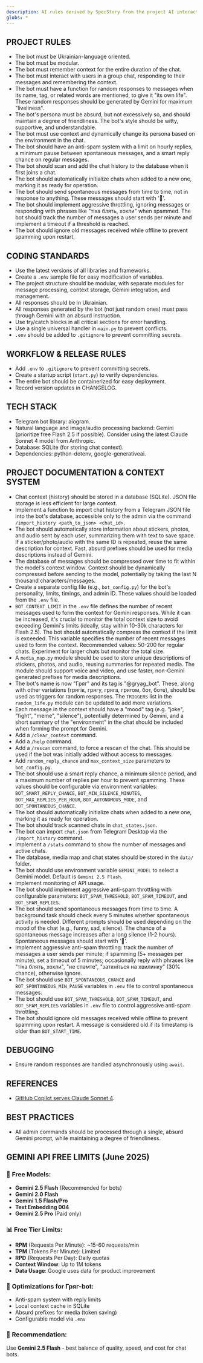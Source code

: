 ```yaml
---
description: AI rules derived by SpecStory from the project AI interaction history
globs: *
---
```


## <headers/>

## PROJECT RULES

*   The bot must be Ukrainian-language oriented.
*   The bot must be modular.
*   The bot must remember context for the entire duration of the chat.
*   The bot must interact with users in a group chat, responding to their messages and remembering the context.
*   The bot must have a function for random responses to messages when its name, tag, or related words are mentioned, to give it "its own life". These random responses should be generated by Gemini for maximum "liveliness".
*   The bot's persona must be absurd, but not excessively so, and should maintain a degree of friendliness. The bot's style should be witty, supportive, and understandable.
*   The bot must use context and dynamically change its persona based on the environment in the chat.
*   The bot should have an anti-spam system with a limit on hourly replies, a minimum pause between spontaneous messages, and a smart reply chance on regular messages.
*   The bot should scan and add the chat history to the database when it first joins a chat.
*   The bot should automatically initialize chats when added to a new one, marking it as ready for operation.
*   The bot should send spontaneous messages from time to time, not in response to anything. These messages should start with '💭'.
*   The bot should implement aggressive throttling, ignoring messages or responding with phrases like "тіха блять, хохли" when spammed. The bot should track the number of messages a user sends per minute and implement a timeout if a threshold is reached.
*   The bot should ignore old messages received while offline to prevent spamming upon restart.

## CODING STANDARDS

*   Use the latest versions of all libraries and frameworks.
*   Create a `.env` sample file for easy modification of variables.
*   The project structure should be modular, with separate modules for message processing, context storage, Gemini integration, and management.
*   All responses should be in Ukrainian.
*   All responses generated by the bot (not just random ones) must pass through Gemini with an absurd instruction.
*   Use try/catch blocks in all critical sections for error handling.
*   Use a single universal handler in `main.py` to prevent conflicts.
*   `.env` should be added to `.gitignore` to prevent committing secrets.

## WORKFLOW & RELEASE RULES

*   Add `.env` to `.gitignore` to prevent committing secrets.
*   Create a startup script (`start.py`) to verify dependencies.
*   The entire bot should be containerized for easy deployment.
*   Record version updates in CHANGELOG.

## TECH STACK

*   Telegram bot library: aiogram.
*   Natural language and image/audio processing backend: Gemini (prioritize free Flash 2.5 if possible). Consider using the latest Claude Sonnet 4 model from Anthropic.
*   Database: SQLite (for storing chat context).
*   Dependencies: python-dotenv, google-generativeai.

## PROJECT DOCUMENTATION & CONTEXT SYSTEM

*   Chat context (history) should be stored in a database (SQLite). JSON file storage is less efficient for large context.
*   Implement a function to import chat history from a Telegram JSON file into the bot's database, accessible only to the admin via the command `/import_history <path_to_json> <chat_id>`.
*   The bot should automatically store information about stickers, photos, and audio sent by each user, summarizing them with text to save space. If a sticker/photo/audio with the same ID is repeated, reuse the same description for context. Fast, absurd prefixes should be used for media descriptions instead of Gemini.
*   The database of messages should be compressed over time to fit within the model's context window. Context should be dynamically compressed before sending to the model, potentially by taking the last N thousand characters/messages.
*   Create a separate config file (e.g., `bot_config.py`) for the bot's personality, limits, timings, and admin ID. These values should be loaded from the `.env` file.
*   `BOT_CONTEXT_LIMIT` in the `.env` file defines the number of recent messages used to form the context for Gemini responses. While it can be increased, it's crucial to monitor the total context size to avoid exceeding Gemini's limits (ideally, stay within 10-30k characters for Flash 2.5). The bot should automatically compress the context if the limit is exceeded. This variable specifies the number of recent messages used to form the context. Recommended values: 50-200 for regular chats. Experiment for larger chats but monitor the total size.
*   A `media_map.py` module should be used to store unique descriptions of stickers, photos, and audio, reusing summaries for repeated media. The module should support voice and video, and use faster, non-Gemini generated prefixes for media descriptions.
*   The bot's name is now "Гряг" and its tag is "@gryag_bot". These, along with other variations (грягік, грягу, гряга, грягом, бот, боте), should be used as triggers for random responses. The `TRIGGERS` list in the `random_life.py` module can be updated to add more variations.
*   Each message in the context should have a "mood" tag (e.g. "joke", "fight", "meme", "silence"), potentially determined by Gemini, and a short summary of the "environment" in the chat should be included when forming the prompt for Gemini.
*   Add a `/clear_context` command.
*   Add a `/help` command.
*   Add a `/rescan` command, to force a rescan of the chat. This should be used if the bot was initially added without access to messages.
*   Add `random_reply_chance` and `max_context_size` parameters to `bot_config.py`.
*   The bot should use a smart reply chance, a minimum silence period, and a maximum number of replies per hour to prevent spamming. These values should be configurable via environment variables: `BOT_SMART_REPLY_CHANCE`, `BOT_MIN_SILENCE_MINUTES`, `BOT_MAX_REPLIES_PER_HOUR`, `BOT_AUTONOMOUS_MODE`, and `BOT_SPONTANEOUS_CHANCE`.
*   The bot should automatically initialize chats when added to a new one, marking it as ready for operation.
*   The bot should track scanned chats in `chat_states.json`.
*   The bot can import `chat.json` from Telegram Desktop via the `/import_history` command.
*   Implement a `/stats` command to show the number of messages and active chats.
*   The database, media map and chat states should be stored in the `data/` folder.
*   The bot should use environment variable `GEMINI_MODEL` to select a Gemini model. Default is `Gemini 2.5 Flash`.
*   Implement monitoring of API usage.
*   The bot should implement aggressive anti-spam throttling with configurable parameters: `BOT_SPAM_THRESHOLD`, `BOT_SPAM_TIMEOUT`, and `BOT_SPAM_REPLIES`.
*   The bot should send spontaneous messages from time to time. A background task should check every 5 minutes whether spontaneous activity is needed. Different prompts should be used depending on the mood of the chat (e.g., funny, sad, silence). The chance of a spontaneous message increases after a long silence (1-2 hours). Spontaneous messages should start with '💭'.
*   Implement aggressive anti-spam throttling: track the number of messages a user sends per minute; if spamming (5+ messages per minute), set a timeout of 5 minutes; occasionally reply with phrases like "тіха блять, хохли", "не спамте", "заткніться на хвилинку" (30% chance), otherwise ignore.
*   The bot should use `BOT_SPONTANEOUS_CHANCE` and `BOT_SPONTANEOUS_MIN_PAUSE` variables in `.env` file to control spontaneous messages.
*   The bot should use `BOT_SPAM_THRESHOLD`, `BOT_SPAM_TIMEOUT`, and `BOT_SPAM_REPLIES` variables in `.env` file to control aggressive anti-spam throttling.
*   The bot should ignore old messages received while offline to prevent spamming upon restart. A message is considered old if its timestamp is older than `BOT_START_TIME`.

## DEBUGGING

*   Ensure random responses are handled asynchronously using `await`.

## REFERENCES

*   [GitHub Copilot serves Claude Sonnet 4](https://docs.github.com/en/copilot/using-github-copilot/ai-models/using-claude-sonnet-in-github-copilot).

## BEST PRACTICES

*   All admin commands should be processed through a single, absurd Gemini prompt, while maintaining a degree of friendliness.

## GEMINI API FREE LIMITS (June 2025)

### 💎 **Free Models:**
*   **Gemini 2.5 Flash** (Recommended for bots)
*   **Gemini 2.0 Flash**
*   **Gemini 1.5 Flash/Pro**
*   **Text Embedding 004**
*   **Gemini 2.5 Pro** (Paid only)

### 📊 **Free Tier Limits:**
*   **RPM** (Requests Per Minute): ~15-60 requests/min
*   **TPM** (Tokens Per Minute): Limited
*   **RPD** (Requests Per Day): Daily quotas
*   **Context Window**: Up to 1M tokens
*   **Data Usage**: Google uses data for product improvement

### 🎯 **Optimizations for Гряг-bot:**
*   Anti-spam system with reply limits
*   Local context cache in SQLite
*   Absurd prefixes for media (token saving)
*   Configurable model via `.env`

### 🚀 **Recommendation:**
Use **Gemini 2.5 Flash** - best balance of quality, speed, and cost for chat bots.
